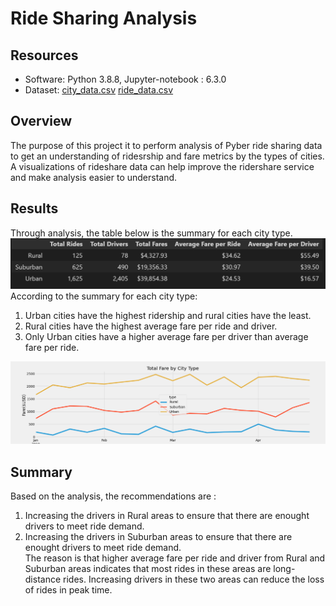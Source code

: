 # Ride Sharing Analysis

## Resources
 - Software: Python 3.8.8, Jupyter-notebook : 6.3.0
 - Dataset: [city_data.csv](https://github.com/cffhr99/Module5-Challenge/blob/main/Resources/city_data.csv) 
            [ride_data.csv](https://github.com/cffhr99/Module5-Challenge/blob/main/Resources/ride_data.csv)
            
## Overview
The purpose of this project it to perform analysis of Pyber ride sharing data to get an understanding of ridesrship and fare metrics by the types of cities. A visualizations of rideshare data can help improve the ridershare service and make analysis easier to understand.

## Results
Through analysis, the table below is the summary for each city type.
![City Types Summary](https://github.com/cffhr99/Module5-Challenge/blob/main/Resources/fare_type_summary.PNG?raw=true)
According to the summary for each city type:
1. Urban cities have the highest ridership and rural cities have the least.
2. Rural cities have the highest average fare per ride and driver.
3. Only Urban cities have a higher average fare per driver than average fare per ride.

![Pyber fare summary](https://github.com/cffhr99/Module5-Challenge/blob/main/Resources/Pyber_fare_summary.png?raw=true)

## Summary
Based on the analysis, the recommendations are :
1. Increasing the drivers in Rural areas to ensure that there are enought drivers to meet ride demand.
2. Increasing the drivers in Suburban areas to ensure that there are enought drivers to meet ride demand.  
The reason is that higher average fare per ride and driver from Rural and Suburban areas indicates that most rides in these areas are long-distance rides. Increasing drivers in these two areas can reduce the loss of rides in peak time.
